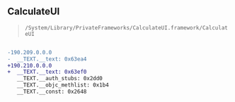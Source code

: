 ## CalculateUI

> `/System/Library/PrivateFrameworks/CalculateUI.framework/CalculateUI`

```diff

-190.209.0.0.0
-  __TEXT.__text: 0x63ea4
+190.210.0.0.0
+  __TEXT.__text: 0x63ef0
   __TEXT.__auth_stubs: 0x2dd0
   __TEXT.__objc_methlist: 0x1b4
   __TEXT.__const: 0x2648

```
